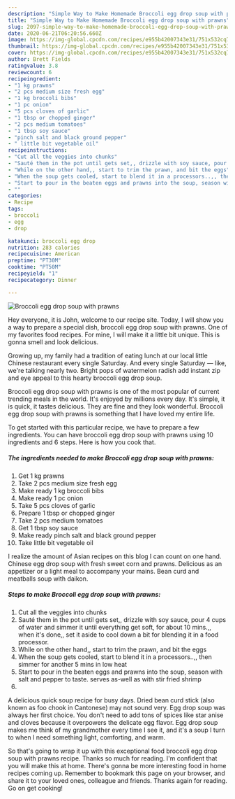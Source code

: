 ```yaml
---
description: "Simple Way to Make Homemade Broccoli egg drop soup with prawns"
title: "Simple Way to Make Homemade Broccoli egg drop soup with prawns"
slug: 2097-simple-way-to-make-homemade-broccoli-egg-drop-soup-with-prawns
date: 2020-06-21T06:20:56.660Z
image: https://img-global.cpcdn.com/recipes/e955b42007343e31/751x532cq70/broccoli-egg-drop-soup-with-prawns-recipe-main-photo.jpg
thumbnail: https://img-global.cpcdn.com/recipes/e955b42007343e31/751x532cq70/broccoli-egg-drop-soup-with-prawns-recipe-main-photo.jpg
cover: https://img-global.cpcdn.com/recipes/e955b42007343e31/751x532cq70/broccoli-egg-drop-soup-with-prawns-recipe-main-photo.jpg
author: Brett Fields
ratingvalue: 3.8
reviewcount: 6
recipeingredient:
- "1 kg prawns"
- "2 pcs medium size fresh egg"
- "1 kg broccoli bibs"
- "1 pc onion"
- "5 pcs cloves of garlic"
- "1 tbsp or chopped ginger"
- "2 pcs medium tomatoes"
- "1 tbsp soy sauce"
- "pinch salt and black ground pepper"
- " little bit vegetable oil"
recipeinstructions:
- "Cut all the veggies into chunks"
- "Sauté them in the pot until gets set,, drizzle with soy sauce, pour 4 cups of water and simmer it until everything get soft, for about 10 mins.,, when it&#39;s done,, set it aside to cool down a bit for blending it in a food processor."
- "While on the other hand,, start to trim the prawn, and bit the eggs"
- "When the soup gets cooled, start to blend it in a processors..,, then simmer for another 5 mins in low heat"
- "Start to pour in the beaten eggs and prawns into the soup, season with salt and pepper to taste. serves as-well as with stir fried shrimp"
- ""
categories:
- Recipe
tags:
- broccoli
- egg
- drop

katakunci: broccoli egg drop 
nutrition: 283 calories
recipecuisine: American
preptime: "PT30M"
cooktime: "PT50M"
recipeyield: "1"
recipecategory: Dinner

---
```



![Broccoli egg drop soup with prawns](https://img-global.cpcdn.com/recipes/e955b42007343e31/751x532cq70/broccoli-egg-drop-soup-with-prawns-recipe-main-photo.jpg)

Hey everyone, it is John, welcome to our recipe site. Today, I will show you a way to prepare a special dish, broccoli egg drop soup with prawns. One of my favorites food recipes. For mine, I will make it a little bit unique. This is gonna smell and look delicious.

Growing up, my family had a tradition of eating lunch at our local little Chinese restaurant every single Saturday. And every single Saturday — like, we&#39;re talking nearly two. Bright pops of watermelon radish add instant zip and eye appeal to this hearty broccoli egg drop soup.

Broccoli egg drop soup with prawns is one of the most popular of current trending meals in the world. It's enjoyed by millions every day. It's simple, it is quick, it tastes delicious. They are fine and they look wonderful. Broccoli egg drop soup with prawns is something that I have loved my entire life.


To get started with this particular recipe, we have to prepare a few ingredients. You can have broccoli egg drop soup with prawns using 10 ingredients and 6 steps. Here is how you cook that.

<!--inarticleads1-->

##### The ingredients needed to make Broccoli egg drop soup with prawns:

1. Get 1 kg prawns
1. Take 2 pcs medium size fresh egg
1. Make ready 1 kg broccoli bibs
1. Make ready 1 pc onion
1. Take 5 pcs cloves of garlic
1. Prepare 1 tbsp or chopped ginger
1. Take 2 pcs medium tomatoes
1. Get 1 tbsp soy sauce
1. Make ready pinch salt and black ground pepper
1. Take  little bit vegetable oil


I realize the amount of Asian recipes on this blog I can count on one hand. Chinese egg drop soup with fresh sweet corn and prawns. Delicious as an appetizer or a light meal to accompany your mains. Bean curd and meatballs soup with daikon. 

<!--inarticleads2-->

##### Steps to make Broccoli egg drop soup with prawns:

1. Cut all the veggies into chunks
1. Sauté them in the pot until gets set,, drizzle with soy sauce, pour 4 cups of water and simmer it until everything get soft, for about 10 mins.,, when it&#39;s done,, set it aside to cool down a bit for blending it in a food processor.
1. While on the other hand,, start to trim the prawn, and bit the eggs
1. When the soup gets cooled, start to blend it in a processors..,, then simmer for another 5 mins in low heat
1. Start to pour in the beaten eggs and prawns into the soup, season with salt and pepper to taste. serves as-well as with stir fried shrimp
1. 


A delicious quick soup recipe for busy days. Dried bean curd stick (also known as foo chook in Cantonese) may not sound very. Egg drop soup was always her first choice. You don&#39;t need to add tons of spices like star anise and cloves because it overpowers the delicate egg flavor. Egg drop soup makes me think of my grandmother every time I see it, and it&#39;s a soup I turn to when I need something light, comforting, and warm. 

So that's going to wrap it up with this exceptional food broccoli egg drop soup with prawns recipe. Thanks so much for reading. I'm confident that you will make this at home. There's gonna be more interesting food in home recipes coming up. Remember to bookmark this page on your browser, and share it to your loved ones, colleague and friends. Thanks again for reading. Go on get cooking!
